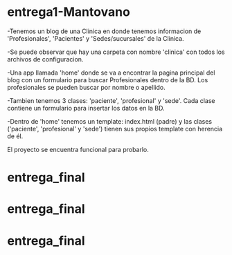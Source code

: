 # entrega1-Mantovano

-Tenemos un blog de una Clinica en donde tenemos informacion de 'Profesionales', 'Pacientes' y 'Sedes/sucursales' de la Clinica.

-Se puede observar que hay una carpeta con nombre 'clinica' con todos los archivos de configuracion. 

-Una app llamada 'home' donde se va a encontrar la pagina principal del blog con un formulario para buscar Profesionales dentro de la BD. Los profesionales
se pueden buscar por nombre o apellido.

-Tambien tenemos 3 clases: 'paciente', 'profesional' y 'sede'. Cada clase contiene un formulario para insertar los datos en la BD. 

-Dentro de 'home' tenemos un template: index.html (padre) y las clases ('paciente', 'profesional' y 'sede') tienen sus propios template con 
herencia de él.

El proyecto se encuentra funcional para probarlo. 



# entrega_final
# entrega_final
# entrega_final
